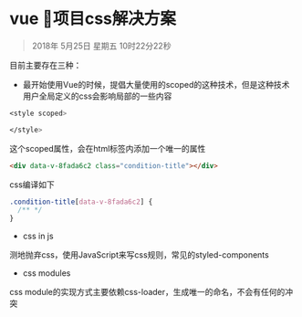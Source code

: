 # vue 项目css解决方案

> 2018年 5月25日 星期五 10时22分22秒

目前主要存在三种：

* 最开始使用Vue的时候，提倡大量使用的scoped的这种技术，但是这种技术用户全局定义的css会影响局部的一些内容

~~~css
<style scoped>

</style>
~~~

这个scoped属性，会在html标签内添加一个唯一的属性

~~~html
<div data-v-8fada6c2 class="condition-title"></div>
~~~

css编译如下
~~~css
.condition-title[data-v-8fada6c2] {
  /** */
}
~~~

* css in js

测地抛弃css，使用JavaScript来写css规则，常见的styled-components

* css modules

css module的实现方式主要依赖css-loader，生成唯一的命名，不会有任何的冲突